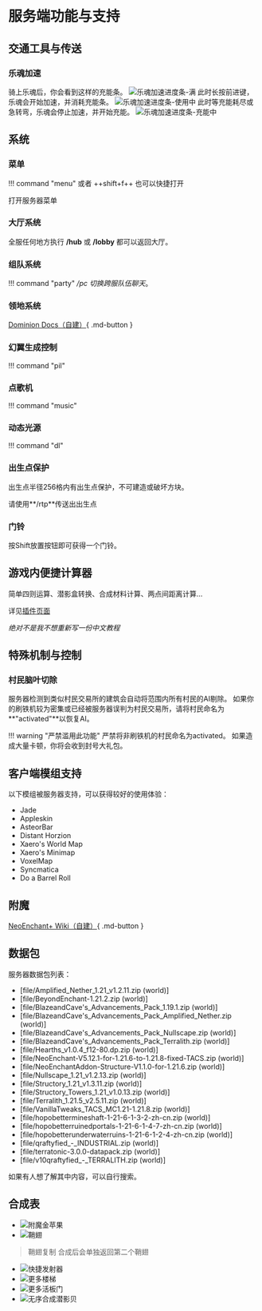 # 服务端功能与支持

## 交通工具与传送

### 乐魂加速
骑上乐魂后，你会看到这样的充能条。
![乐魂加速进度条-满](https://img.fastmirror.net/s/2025/08/27/68af0ab68d49c.png)
此时长按前进键，乐魂会开始加速，并消耗充能条。
![乐魂加速进度条-使用中](https://img.fastmirror.net/s/2025/08/27/68af0ab63c403.png)
此时等充能耗尽或急转弯，乐魂会停止加速，并开始充能。
![乐魂加速进度条-充能中](https://img.fastmirror.net/s/2025/08/27/68af0ab730363.png)

## 系统

### 菜单
!!! command "menu"
    或者 ++shift+f++ 也可以快捷打开

打开服务器菜单

### 大厅系统
全服任何地方执行 **/hub** 或 **/lobby** 都可以返回大厅。

### 组队系统
!!! command "party"
    _/pc 切换跨服队伍聊天_。

### 领地系统
[Dominion Docs（自建）](https://dominion.docs.tacs.top/notes/doc/player/){ .md-button }

### 幻翼生成控制
!!! command "pil"

### 点歌机
!!! command "music"

### 动态光源
!!! command "dl"

### 出生点保护
出生点半径256格内有出生点保护，不可建造或破坏方块。

请使用**/rtp**传送出出生点

### 门铃
按Shift放置按钮即可获得一个门铃。

## 游戏内便捷计算器
简单四则运算、潜影盒转换、合成材料计算、两点间距离计算…

详见[插件页面](https://modrinth.com/project/XoHTb2Ap)

_绝对不是我不想重新写一份中文教程_

## 特殊机制与控制

### 村民脑叶切除
服务器检测到类似村民交易所的建筑会自动将范围内所有村民的AI剔除。
如果你的刷铁机较为密集或已经被服务器误判为村民交易所，请将村民命名为**"activated"**以恢复AI。

!!! warning "严禁滥用此功能"
    严禁将非刷铁机的村民命名为activated。
    如果造成大量卡顿，你将会收到封号大礼包。

## 客户端模组支持
以下模组被服务器支持，可以获得较好的使用体验：

*   Jade
*   Appleskin
*   AsteorBar
*   Distant Horzion
*   Xaero's World Map
*   Xaero's Minimap
*   VoxelMap
*   Syncmatica
*   Do a Barrel Roll

## 附魔
[NeoEnchant+ Wiki（自建）](../neoenchants/enchantment/){ .md-button }

<!-- ### 最大等级提升

| Enchantment |  New Max Level | Detail |
| --- | --- | --- |
| **Aqua Affinity** | 5 | Allows you to breathe longer underwater |
| **Bane of Arthropods** | 10 | Increases damage against arthropods |
| **Blast Protection** | 7 | Reduces damage from explosions |
| **Breach** | 5 | Reduce armor effectiveness |
| **Channeling** | 5 | Summons lightning at the target |
| **Density** | 5 | Increases the smash attack per block with mace |
| **Depth Strider** | 3 | Increases underwater movement speed |
| **Efficiency** | 10 | Increases mining speed |
| **Feather Falling** | 10 | Reduces fall damage |
| **Fire Aspect** | 4 | The time of ignite is increased |
| **Fire Protection** | 7 | Reduces damage from fire |
| **Flame** | 5 | The time of ignite is increased |
| **Fortune** | 5 | Increases block drops |
| **Frost Walker** | 8 | Freezes water |
| **Impaling** | 10 | Increases damage against sea creatures |
| **Knockback** | 10 | Increases knockback |
| **Looting** | 5 | Increases mob drops |
| **Loyalty** | 8 | Increases trident return speed |
| **Luck of the Sea** | 5 | Increases fishing luck |
| **Lure** | 5 | Increases fishing speed |
| **Mending** | 5 | The repairs is increased for each level |
| **Multishot** | 3 | Shoot more arrows at once |
| **Piercing** | 10 | Arrows can pierce through multiple entities |
| **Power** | 7 | Increases bow damage |
| **Projectile Protection** | 7 | Reduces damage from projectiles |
| **Protection** | 5 | Reduces all damage |
| **Punch** | 10 | Increases arrow knockback |
| **Quick Charge** | 5 | Reduces crossbow reload time |
| **Respiration** | 8 | Increases the number oxygen bubbles |
| **Riptide** | 8 | Launches the player when thrown |
| **Sharpness** | 7 | Increases melee damage |
| **Smite** | 10 | Increases damage against undead |
| **Soul Speed** | 7 | Increases movement speed on soul sand |
| **Sweeping Edge** | 10 | Increases sweep attack damage |
| **Swift Sneak** | 7 | Increases sneaking speed |
| **Thorns** | 4 | Damages attackers |
| **Unbreaking** | 10 | Increases item durability |
| **Wind Burst** | 5 | Increases the wind charge knockback |

/// caption
提升后的最大等级（未翻译）
/// -->

## 数据包
服务器数据包列表：

*   [file/Amplified_Nether_1.21_v1.2.11.zip (world)]
*   [file/BeyondEnchant-1.21.2.zip (world)]
*   [file/BlazeandCave's_Advancements_Pack_1.19.1.zip (world)]
*   [file/BlazeandCave's_Advancements_Pack_Amplified_Nether.zip (world)]
*   [file/BlazeandCave's_Advancements_Pack_Nullscape.zip (world)]
*   [file/BlazeandCave's_Advancements_Pack_Terralith.zip (world)]
*   [file/Hearths_v1.0.4_f12-80.dp.zip (world)]
*   [file/NeoEnchant-V5.12.1-for-1.21.6-to-1.21.8-fixed-TACS.zip (world)]
*   [file/NeoEnchantAddon-Structure-V1.1.0-for-1.21.6.zip (world)]
*   [file/Nullscape_1.21_v1.2.13.zip (world)]
*   [file/Structory_1.21_v1.3.11.zip (world)]
*   [file/Structory_Towers_1.21_v1.0.13.zip (world)]
*   [file/Terralith_1.21.5_v2.5.11.zip (world)]
*   [file/VanillaTweaks_TACS_MC1.21-1.21.8.zip (world)]
*   [file/hopobettermineshaft-1-21-6-1-3-2-zh-cn.zip (world)]
*   [file/hopobetterruinedportals-1-21-6-1-4-7-zh-cn.zip (world)]
*   [file/hopobetterunderwaterruins-1-21-6-1-2-4-zh-cn.zip (world)]
*   [file/qraftyfied_-_INDUSTRIAL.zip (world)]
*   [file/terratonic-3.0.0-datapack.zip (world)]
*   [file/v10qraftyfied_-_TERRALITH.zip (world)]

如果有人想了解其中内容，可以自行搜索。
## 合成表
<div class="grid cards" markdown>

- ![附魔金苹果](../images/craftable_notch_apples.png)
- ![鞘翅](../images/craftable_elytra.png)
> 鞘翅复制
> 合成后会单独返回第二个鞘翅
- ![快捷发射器](../images/dropper_to_dispenser.png)
- ![更多楼梯](../images/more_stairs.png)
- ![更多活板门](../images/more_trapdoors.png)
- ![无序合成潜影贝](../images/straight_to_shapeless.png)
</div>